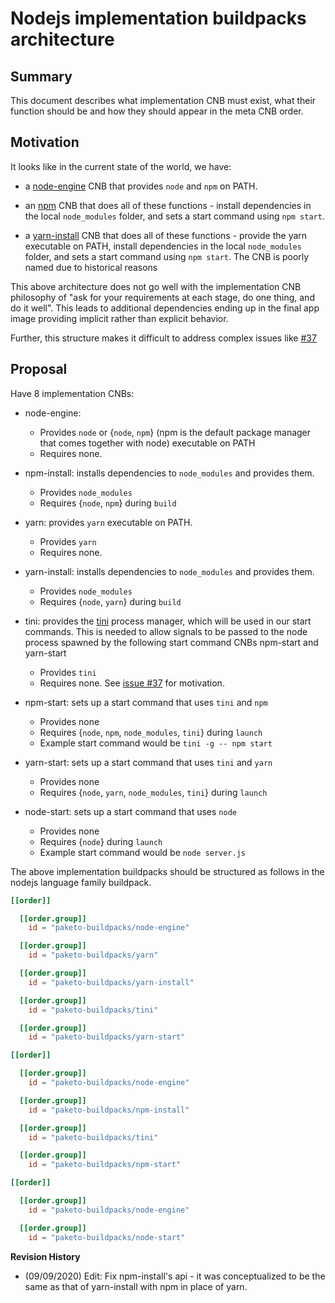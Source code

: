 # Nodejs implementation buildpacks architecture

## Summary

This document describes what implementation CNB must exist, what their
function should be and how they should appear in the meta CNB order.

## Motivation

It looks like in the current state of the world, we have:

- a [node-engine](github.com/paketo-buildpacks/node-engine) CNB that provides
  `node` and `npm` on PATH.

- an [npm](github.com/paketo-buildpacks/npm) CNB that does all of these
  functions - install dependencies in the local `node_modules` folder, and sets
  a start command using `npm start`.

- a [yarn-install](github.com/paketo-buildpacks/yarn-install) CNB that does all
  of these functions - provide the yarn executable on PATH, install
  dependencies in the local `node_modules` folder, and sets a start command using
  `npm start`. The CNB is poorly named due to historical reasons

This above architecture does not go well with the implementation CNB philosophy
of "ask for your requirements at each stage, do one thing, and do it well".
This leads to additional dependencies ending up in the final app image
providing implicit rather than explicit behavior.

Further, this structure makes it difficult to address complex issues like
[#37](https://github.com/paketo-buildpacks/nodejs/issues/37)


## Proposal

Have 8 implementation CNBs:

- node-engine:
  - Provides `node` or {`node`, `npm`} (npm is the default package manager
  that comes together with node) executable on PATH
  - Requires none.

- npm-install: installs dependencies to `node_modules` and provides them.
  - Provides `node_modules`
  - Requires {`node`, `npm`} during `build`

- yarn: provides `yarn` executable on PATH.
  - Provides `yarn`
  - Requires none.

- yarn-install: installs dependencies to `node_modules` and provides them.
  - Provides `node_modules`
  - Requires {`node`, `yarn`} during `build`

- tini: provides the [tini](https://github.com/krallin/tini) process manager,
  which will be used in our start commands. This is needed to allow signals to
  be passed to the node process spawned by the following start command CNBs
  npm-start and yarn-start
  - Provides `tini`
  - Requires none.
  See [issue #37](https://github.com/paketo-buildpacks/nodejs/issues/37) for motivation.


- npm-start: sets up a start command that uses `tini` and `npm`
  - Provides none
  - Requires {`node`, `npm`, `node_modules`, `tini`} during `launch`
  - Example start command would be `tini -g -- npm start`

- yarn-start: sets up a start command that uses `tini` and `yarn`
  - Provides none
  - Requires {`node`, `yarn`, `node_modules`, `tini`} during `launch`

- node-start: sets up a start command that uses `node`
  - Provides none
  - Requires {`node`} during `launch`
  - Example start command would be `node server.js`

The above implementation buildpacks should be structured as follows in the nodejs language family buildpack.

```toml
[[order]]

  [[order.group]]
    id = "paketo-buildpacks/node-engine"

  [[order.group]]
    id = "paketo-buildpacks/yarn"

  [[order.group]]
    id = "paketo-buildpacks/yarn-install"

  [[order.group]]
    id = "paketo-buildpacks/tini"

  [[order.group]]
    id = "paketo-buildpacks/yarn-start"

[[order]]

  [[order.group]]
    id = "paketo-buildpacks/node-engine"

  [[order.group]]
    id = "paketo-buildpacks/npm-install"

  [[order.group]]
    id = "paketo-buildpacks/tini"

  [[order.group]]
    id = "paketo-buildpacks/npm-start"

[[order]]

  [[order.group]]
    id = "paketo-buildpacks/node-engine"

  [[order.group]]
    id = "paketo-buildpacks/node-start"
```

**Revision History**

* (09/09/2020) Edit: Fix npm-install's api - it was conceptualized to be the same as
  that of yarn-install with npm in place of yarn.
